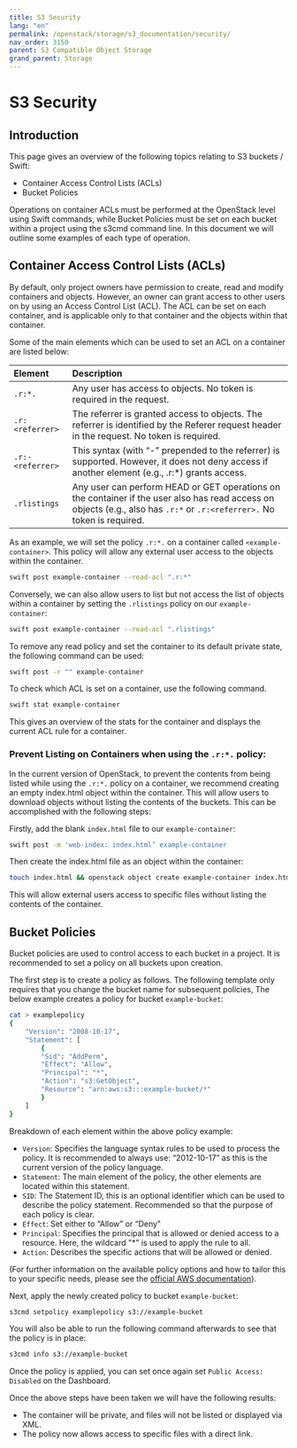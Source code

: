 ```yaml
---
title: S3 Security
lang: "en"
permalink: /openstack/storage/s3_documentation/security/
nav_order: 3150
parent: S3 Compatible Object Storage
grand_parent: Storage
---
```


# S3 Security

## Introduction

This page gives an overview of the following topics relating to S3 buckets / Swift:

* Container Access Control Lists (ACLs)
* Bucket Policies

Operations on container ACLs must be performed at the OpenStack level using Swift commands, while Bucket Policies must be set on each bucket within a project using the s3cmd command line. In this document we will outline some examples of each type of operation.

## Container Access Control Lists (ACLs)

By default, only project owners have permission to create, read and modify containers and objects. However, an owner can grant access to other users on by using an Access Control List (ACL). The ACL can be set on each container, and is applicable only to that container and the objects within that container.

Some of the main elements which can be used to set an ACL on a container are listed below:

| **Element**          | **Description**                                       |
|:---------------------|:-------------------------------------------------------------------------------------------------------------------------------------------------------------------------|
| `.r:*.`              | Any user has access to objects. No token is required in the request.                          |
| `.r:<referrer>`      | The referrer is granted access to objects. The referrer is identified by the Referer request header in the request. No token is required.        |
| `.r:-<referrer>`     | This syntax (with “-” prepended to the referrer) is supported. However, it does not deny access if another element (e.g., .r:*) grants access.       |
| `.rlistings`         | Any user can perform HEAD or GET operations on the container if the user also has read access on objects (e.g., also has `.r:*` or `.r:<referrer>.` No token is required. |

As an example, we will set the policy `.r:*.` on a container called `<example-container>`. This policy will allow any external user access to the objects within the container.

```bash
swift post example-container --read-acl ".r:*"
```

Conversely, we can also allow users to list but not access the list of objects within a container by setting the `.rlistings` policy on our `example-container`:

```bash
swift post example-container --read-acl ".rlistings"
```

To remove any read policy and set the container to its default private state, the following command can be used:

```bash
swift post -r "" example-container
```

To check which ACL is set on a container, use the following command.

```bash
swift stat example-container
```

This gives an overview of the stats for the container and displays the current ACL rule for a container.

### Prevent Listing on Containers when using the `.r:*.` policy:

In the current version of OpenStack, to prevent the contents from being listed while using the  `.r:*.`  policy on a container, we recommend creating an empty index.html object within the container. This will allow users to download objects without listing the contents of the buckets. This can be accomplished with the following steps:

Firstly, add the blank `index.html` file to our `example-container`:

```bash
swift post -m 'web-index: index.html’ example-container
```

Then create the index.html file as an object within the container:

```bash
touch index.html && openstack object create example-container index.html
```

This will allow external users access to specific files without listing the contents of the container.

## Bucket Policies

Bucket policies are used to control access to each bucket in a project. It is recommended to set a policy on all buckets upon creation.

The first step is to create a policy as follows. The following template only requires that you change the bucket name for subsequent policies, The below example creates a policy for bucket `example-bucket`:

```bash
cat > examplepolicy
{
    "Version": "2008-10-17",
    "Statement": [
        {
        "Sid": "AddPerm",
        "Effect": "Allow",
        "Principal": "*",
        "Action": "s3:GetObject",
        "Resource": "arn:aws:s3:::example-bucket/*"
        }
    ]
}
```

Breakdown of each element within the above policy example:

* `Version`: Specifies the language syntax rules to be used to process the policy. It is recommended to always use: “2012-10-17” as this is the current version of the policy language.
* `Statement`: The main element of the policy, the other elements are located within this statement.
* `SID`: The Statement ID, this is an optional identifier which can be used to describe the policy statement. Recommended so that the purpose of each policy is clear.
* `Effect`: Set either to “Allow” or “Deny"
* `Principal`: Specifies the principal that is allowed or denied access to a resource. Here, the wildcard "*” is used to apply the rule to all.
* `Action`: Describes the specific actions that will be allowed or denied.

(For further information on the available policy options and how to tailor this to your specific needs, please see the [official AWS documentation](https://docs.aws.amazon.com/IAM/latest/UserGuide/reference_policies_elements.html)).

Next, apply the newly created policy to bucket `example-bucket`:

```bash
s3cmd setpolicy examplepolicy s3://example-bucket
```

You will also be able to run the following command afterwards to see that the policy is in place:

```bash
s3cmd info s3://example-bucket
```

Once the policy is applied, you can set once again set `Public Access: Disabled` on the Dashboard.

Once the above steps have been taken we will have the following results:

* The container will be private, and files will not be listed or displayed via XML.
* The policy now allows access to specific files with a direct link.
